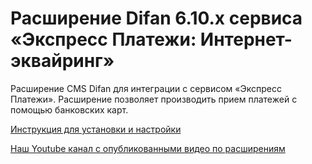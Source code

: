 ﻿# Расширение Difan 6.10.x сервиса «Экспресс Платежи: Интернет-эквайринг»
 Расширение CMS Difan для интеграции с сервисом «Экспресс Платежи». Расширение позволяет производить прием платежей с помощью банковских карт.
 
 <a href="https://express-pay.by/extensions/diafan-6-x/acquiring">Инструкция для установки и настройки</a> 

 <a href="https://www.youtube.com/c/express-pay-by">Наш Youtube канал с опубликованными видео по расширениям</a>
